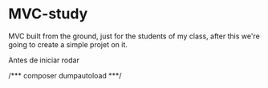 # MVC-study
MVC built from the ground, just for the students of my class, after this we're going to create a simple projet on it.

Antes de iniciar rodar

/***
composer dumpautoload
***/ 
